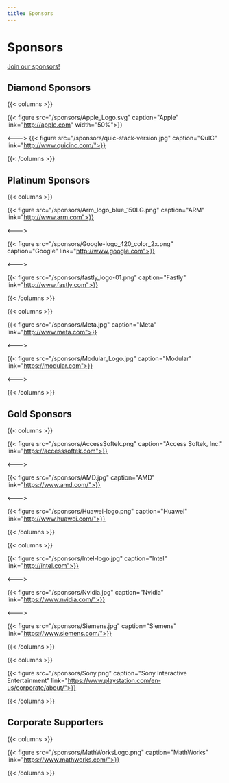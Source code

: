 ```yaml
---
title: Sponsors
---
```

<!-- markdownlint-disable -->

# Sponsors

[Join our sponsors!](/documents/sponsorship/LLVMFoundation-Sponsorship-20190802.pdf)

## Diamond Sponsors

{{< columns >}}

{{< figure src="/sponsors/Apple_Logo.svg" caption="Apple" link="http://apple.com" width="50%">}}

<--->
{{< figure src="/sponsors/quic-stack-version.jpg" caption="QuIC" link="http://www.quicinc.com/">}}
 
{{< /columns >}}

## Platinum Sponsors

{{< columns >}}

{{< figure src="/sponsors/Arm_logo_blue_150LG.png" caption="ARM" link="http://www.arm.com">}}

<--->

{{< figure src="/sponsors/Google-logo_420_color_2x.png" caption="Google" link="http://www.google.com">}}

<--->

{{< figure src="/sponsors/fastly_logo-01.png" caption="Fastly" link="http://www.fastly.com">}}

{{< /columns >}}

{{< columns >}}

{{< figure src="/sponsors/Meta.jpg" caption="Meta" link="http://www.meta.com">}}

<--->

{{< figure src="/sponsors/Modular_Logo.jpg" caption="Modular" link="https://modular.com">}}

<--->

{{< /columns >}}

## Gold Sponsors

{{< columns >}}

{{< figure src="/sponsors/AccessSoftek.png" caption="Access Softek, Inc." link="https://accesssoftek.com">}}

<--->

{{< figure src="/sponsors/AMD.jpg" caption="AMD" link="https://www.amd.com/">}}

<--->

{{< figure src="/sponsors/Huawei-logo.png" caption="Huawei" link="http://www.huawei.com/">}}

{{< /columns >}}

{{< columns >}}

{{< figure src="/sponsors/Intel-logo.jpg" caption="Intel" link="http://intel.com">}}

<--->

{{< figure src="/sponsors/Nvidia.jpg" caption="Nvidia" link="https://www.nvidia.com/">}}

<--->

{{< figure src="/sponsors/Siemens.jpg" caption="Siemens" link="https://www.siemens.com/">}}

{{< /columns >}}

{{< columns >}}

{{< figure src="/sponsors/Sony.png" caption="Sony Interactive Entertainment" link="https://www.playstation.com/en-us/corporate/about/">}}

{{< /columns >}}



## Corporate Supporters

{{< columns >}}

{{< figure src="/sponsors/MathWorksLogo.png" caption="MathWorks" link="https://www.mathworks.com/">}}

{{< /columns >}}

